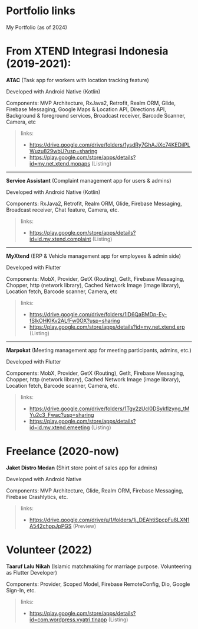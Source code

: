 
# Portfolio links
My Portfolio (as of 2024)

# From XTEND Integrasi Indonesia (2019-2021):
**ATAC** (Task app for workers with location tracking feature)

Developed with Android Native (Kotlin)


Components:
MVP Architecture, RxJava2, Retrofit, Realm ORM, Glide, Firebase Messaging, Google Maps & Location API, Directions API, Background & foreground services, Broadcast receiver, Barcode Scanner, Camera, etc

> links: 
> - https://drive.google.com/drive/folders/1ysdRy7GhAJiXc74KEDilPLWuzu829wbU?usp=sharing
> - https://play.google.com/store/apps/details?id=my.net.xtend.mopaps (Listing)

---
**Service Assistant** (Complaint management app for users & admins)

Developed with Android Native (Kotlin)


Components:
RxJava2, Retrofit, Realm ORM, Glide, Firebase Messaging, Broadcast receiver, Chat feature, Camera, etc.

> links:
> - https://play.google.com/store/apps/details?id=id.my.xtend.complaint (Listing)

---
**MyXtend** (ERP & Vehicle management app for employees & admin side) 

Developed with Flutter


Components:
MobX, Provider, GetX (Routing), GetIt, Firebase Messaging, Chopper, http (network library), Cached Network Image (image library), Location fetch, Barcode scanner, Camera, etc

> links:
> - https://drive.google.com/drive/folders/1lD6QaBMDp-Ey-fSlkOHKlKv2ALfFw0OX?usp=sharing
> - https://play.google.com/store/apps/details?id=my.net.xtend.erp (Listing)

---
**Marpokat** (Meeting management app for meeting participants, admins, etc.)

Developed with Flutter


Components:
MobX, Provider, GetX (Routing), GetIt, Firebase Messaging, Chopper, http (network library), Cached Network Image (image library), Location fetch, Barcode scanner, Camera, etc.

> links: 
> - https://drive.google.com/drive/folders/1Tgy2zUcl0DSykfIzyng_tMYu2c3_Fwac?usp=sharing
> - https://play.google.com/store/apps/details?id=id.my.xtend.emeeting (Listing)

# Freelance (2020-now)

**Jaket Distro Medan** (Shirt store point of sales app for admins)

Developed with Android Native


Components:
MVP Architecture, Glide, Realm ORM, Firebase Messaging, Firebase Crashlytics, etc.

> links: 
> - https://drive.google.com/drive/u/1/folders/1j_DEAhtiSpcpFu8LXN1A542chppJpPGS (Preview)

# Volunteer (2022)

**Taaruf Lalu Nikah** (Islamic matchmaking for marriage purpose. Volunteering as Flutter Developer)

Components:
Provider, Scoped Model, Firebase RemoteConfig, Dio, Google Sign-In, etc.

> links: 
> - https://play.google.com/store/apps/details?id=com.wordpress.vyatri.tlnapp (Listing)
